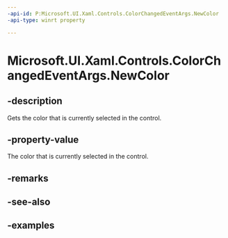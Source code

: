 ```yaml
---
-api-id: P:Microsoft.UI.Xaml.Controls.ColorChangedEventArgs.NewColor
-api-type: winrt property

---
```

<!-- Property syntax.
public Color NewColor { get; }
-->

# Microsoft.UI.Xaml.Controls.ColorChangedEventArgs.NewColor


## -description

Gets the color that is currently selected in the control.


## -property-value

The color that is currently selected in the control.


## -remarks


## -see-also


## -examples


